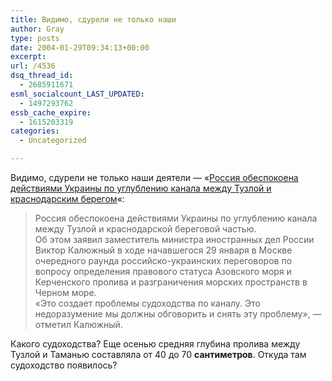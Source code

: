 ```yaml
---
title: Видимо, сдурели не только наши
author: Gray
type: posts
date: 2004-01-29T09:34:13+00:00
excerpt:
url: /4536
dsq_thread_id:
  - 2685911671
esml_socialcount_LAST_UPDATED:
  - 1497293762
essb_cache_expire:
  - 1615203319
categories:
  - Uncategorized

---
```








Видимо, сдурели не только наши деятели &#8212; &#171;<a href="http://www.podrobnosti.ua/power/2004/01/29/99353.html" target="_blank">Россия обеспокоена действиями Украины по углублению канала между Тузлой и краснодарским берегом</a>&#171;:

> Россия обеспокоена действиями Украины по углублению канала между Тузлой и краснодарской береговой частью.  
> Об этом заявил заместитель министра иностранных дел России Виктор Калюжный в ходе начавшегося 29 января в Москве очередного раунда российско-украинских переговоров по вопросу определения правового статуса Азовского моря и Керченского пролива и разграничения морских пространств в Черном море.  
> &#171;Это создает проблемы судоходства по каналу. Это недоразумение мы должны обговорить и снять эту проблему&#187;, &#8212; отметил Калюжный.

Какого судоходства? Еще осенью средняя глубина пролива между Тузлой и Таманью составляла от 40 до 70 **сантиметров**. Откуда там судоходство появилось?